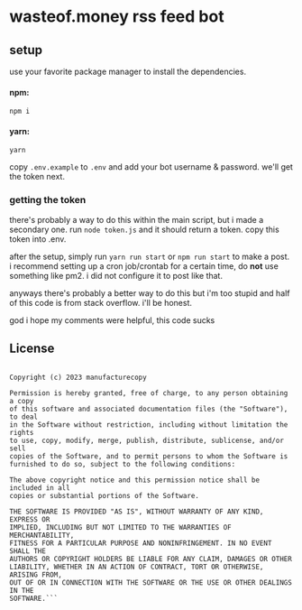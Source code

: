 # wasteof.money rss feed bot

## setup

use your favorite package manager to install the dependencies.
#### npm:
`npm i`
#### yarn:
`yarn`

copy `.env.example` to `.env` and add your bot username & password. we'll get the token next.

### getting the token
there's probably a way to do this within the main script, but i made a secondary one. run `node token.js` and it should return a token. copy this token into .env.

after the setup, simply run `yarn run start` or `npm run start` to make a post. i recommend setting up a cron job/crontab for a certain time, do **not** use something like pm2. i did not configure it to post like that.

anyways there's probably a better way to do this but i'm too stupid and half of this code is from stack overflow. i'll be honest.

god i hope my comments were helpful, this code sucks

## License
```MIT License

Copyright (c) 2023 manufacturecopy

Permission is hereby granted, free of charge, to any person obtaining a copy
of this software and associated documentation files (the "Software"), to deal
in the Software without restriction, including without limitation the rights
to use, copy, modify, merge, publish, distribute, sublicense, and/or sell
copies of the Software, and to permit persons to whom the Software is
furnished to do so, subject to the following conditions:

The above copyright notice and this permission notice shall be included in all
copies or substantial portions of the Software.

THE SOFTWARE IS PROVIDED "AS IS", WITHOUT WARRANTY OF ANY KIND, EXPRESS OR
IMPLIED, INCLUDING BUT NOT LIMITED TO THE WARRANTIES OF MERCHANTABILITY,
FITNESS FOR A PARTICULAR PURPOSE AND NONINFRINGEMENT. IN NO EVENT SHALL THE
AUTHORS OR COPYRIGHT HOLDERS BE LIABLE FOR ANY CLAIM, DAMAGES OR OTHER
LIABILITY, WHETHER IN AN ACTION OF CONTRACT, TORT OR OTHERWISE, ARISING FROM,
OUT OF OR IN CONNECTION WITH THE SOFTWARE OR THE USE OR OTHER DEALINGS IN THE
SOFTWARE.```

